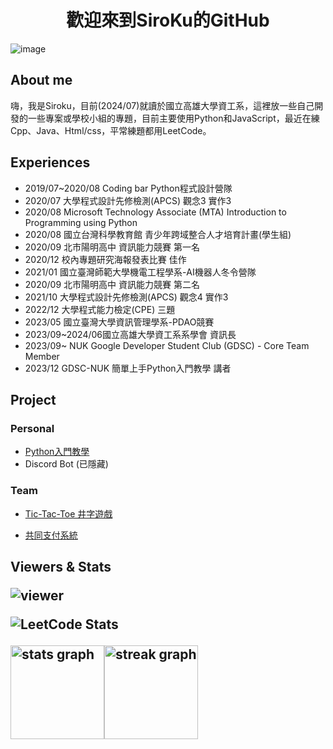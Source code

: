 <h1 align="center">歡迎來到SiroKu的GitHub</h1>

![image](https://i.imgur.com/2gn5EI8.jpg)

<h2 align="left">About me</h3>
<p align="left">嗨，我是Siroku，目前(2024/07)就讀於國立高雄大學資工系，這裡放一些自己開發的一些專案或學校小組的專題，目前主要使用Python和JavaScript，最近在練Cpp、Java、Html/css，平常練題都用LeetCode。</h3>


###

<h2 align="left">Experiences</h2>
    <ul>
        <li>2019/07~2020/08 Coding bar Python程式設計營隊
        <li>2020/07 大學程式設計先修檢測(APCS) 觀念3 實作3
        <li>2020/08 Microsoft Technology Associate (MTA) Introduction to Programming using Python
        <li>2020/08 國立台灣科學教育館 青少年跨域整合人才培育計畫(學生組)
        <li>2020/09 北市陽明高中 資訊能力競賽 第一名
        <li>2020/12 校內專題研究海報發表比賽 佳作
        <li>2021/01 國立臺灣師範大學機電工程學系-AI機器人冬令營隊
        <li>2020/09 北市陽明高中 資訊能力競賽 第二名
        <li>2021/10 大學程式設計先修檢測(APCS) 觀念4 實作3
        <li>2022/12 大學程式能力檢定(CPE) 三題
        <li>2023/05 國立臺灣大學資訊管理學系-PDAO競賽
        <li>2023/09~2024/06國立高雄大學資工系系學會 資訊長
        <li>2023/09~ NUK Google Developer Student Club (GDSC) - Core Team Member
        <li>2023/12 GDSC-NUK 簡單上手Python入門教學 講者
    </ul>

###
<h2 align="left">Project</h3>
<h3 align="left">Personal</h3>
    <ul>
        <li><a href="https://hackmd.io/L64LmTC0TO245Bnq5z4brQ">Python入門教學</a>
        <li>Discord Bot (已隱藏)</li>
    </ul>
<h3 align="left">Team</h3>
    <ul>
        <li><a href="https://github.com/penguin72487/Tic-Tac-Toe">Tic-Tac-Toe 井字遊戲</a></li>
    </ul>
    <ul>
        <li><a href="https://github.com/peipei930725/Java_final">共同支付系統</a></li>
    </ul>

###

<h2 align="left">Viewers & Stats</p>

![viewer](https://count.getloli.com/get/@Siroku1006?theme=rule34)
<!-- https://leetcode.card.workers.dev/ -->
![LeetCode Stats](https://leetcode.card.workers.dev/Siroku?theme=dark&font=patrick_hand&extension=activity)
<div style="display: flex; justify-content: left;">
  <img src="https://github-readme-stats.vercel.app/api?username=SiroKu1006&hide_title=false&hide_rank=true&show_icons=true&include_all_commits=true&count_private=true&disable_animations=false&theme=tokyonight&locale=en&hide_border=true&order=1" height="150" alt="stats graph"  />
  <img src="https://streak-stats.demolab.com?user=SiroKu1006&locale=en&mode=daily&theme=dracula&hide_border=false&border_radius=5&order=3" height="150" alt="streak graph"  />
</div>

###